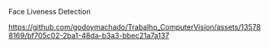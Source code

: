Face Liveness Detection

https://github.com/godoymachado/Trabalho_ComputerVision/assets/135788169/bf705c02-2ba1-48da-b3a3-bbec21a7a137



